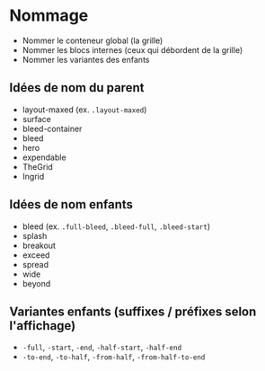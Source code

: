# Nommage

- Nommer le conteneur global (la grille)
- Nommer les blocs internes (ceux qui débordent de la grille)
- Nommer les variantes des enfants

## Idées de nom du parent

- layout-maxed (ex. `.layout-maxed`)
- surface
- bleed-container
- bleed
- hero
- expendable
- TheGrid
- Ingrid

## Idées de nom enfants

- bleed (ex. `.full-bleed`, `.bleed-full`, `.bleed-start`)
- splash
- breakout
- exceed
- spread
- wide
- beyond

## Variantes enfants (suffixes / préfixes selon l'affichage)

- `-full`, `-start`, `-end`, `-half-start`, `-half-end`
- `-to-end`, `-to-half`, `-from-half`, `-from-half-to-end`
